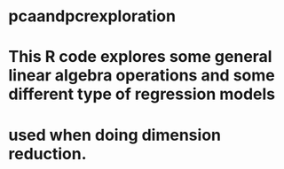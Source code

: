 # pcaandpcrexploration
# This R code explores some general linear algebra operations and some different type of regression models 
# used when doing dimension reduction.
